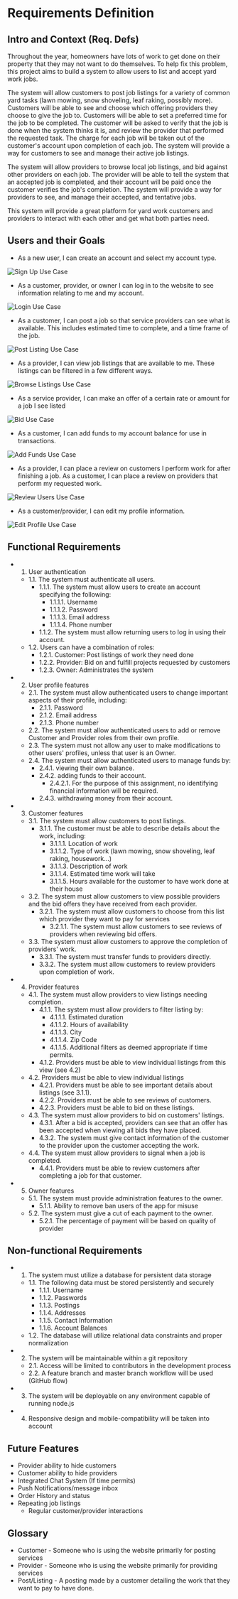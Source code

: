 # Requirements Definition
## Intro and Context (Req. Defs)

Throughout the year, homeowners have lots of work to get done on their property that they may not want to do themselves. To help fix this problem, this project aims to build a system to allow users to list and accept yard work jobs.

The system will allow customers to post job listings for a variety of common yard tasks (lawn mowing, snow shoveling, leaf raking, possibly more). Customers will be able to see and choose which offering providers they choose to give the job to. Customers will be able to set a preferred time for the job to be completed. The customer will be asked to verify that the job is done when the system thinks it is, and review the provider that performed the requested task. The charge for each job will be taken out of the customer&#39;s account upon completion of each job. The system will provide a way for customers to see and manage their active job listings.

The system will allow providers to browse local job listings, and bid against other providers on each job. The provider will be able to tell the system that an accepted job is completed, and their account will be paid once the customer verifies the job&#39;s completion. The system will provide a way for providers to see, and manage their accepted, and tentative jobs.

This system will provide a great platform for yard work customers and providers to interact with each other and get what both parties need.

## Users and their Goals

- As a new user, I can create an account and select my account type.

![Sign Up Use Case](img/signup-usecase.png)

- As a customer, provider, or owner I can log in to the website to see information relating to me and my account.

![Login Use Case](img/login-usecase.png)

- As a customer, I can post a job so that service providers can see what is available. This includes estimated time to complete, and a time frame of the job.

![Post Listing Use Case](img/postListings.png)

- As a provider, I can view job listings that are available to me. These listings can be filtered in a few different ways.

![Browse Listings Use Case](img/browseListings.png)

- As a service provider, I can make an offer of a certain rate or amount for a job I see listed

![Bid Use Case](img/bidding.png)

- As a customer, I can add funds to my account balance for use in transactions.

![Add Funds Use Case](img/addFunds.png)

- As a provider, I can place a review on customers I perform work for after finishing a job. As a customer, I can place a review on providers that perform my requested work.

![Review Users Use Case](img/ReviewUser-usecase.png)

- As a customer/provider, I can edit my profile information.

![Edit Profile Use Case](img/EditProfile-usecase.png)

## Functional Requirements
* 1. User authentication
  * 1.1. The system must authenticate all users.
    * 1.1.1. The system must allow users to create an account specifying the following:
      * 1.1.1.1. Username
      * 1.1.1.2. Password
      * 1.1.1.3. Email address
      * 1.1.1.4. Phone number
    * 1.1.2. The system must allow returning users to log in using their account.
  * 1.2. Users can have a combination of roles:
    * 1.2.1. Customer: Post listings of work they need done
    * 1.2.2. Provider: Bid on and fulfill projects requested by customers
    * 1.2.3. Owner: Administrates the system
    
* 2. User profile features
  * 2.1. The system must allow authenticated users to change important aspects of their profile, including:
    * 2.1.1. Password
    * 2.1.2. Email address
    * 2.1.3. Phone number
  * 2.2. The system must allow authenticated users to add or remove Customer and Provider roles from their own profile.
  * 2.3. The system must not allow any user to make modifications to other users' profiles, unless that user is an Owner.
  * 2.4. The system must allow authenticated users to manage funds by:
    * 2.4.1. viewing their own balance.
    * 2.4.2. adding funds to their account.
      * 2.4.2.1. For the purpose of this assignment, no identifying financial information will be required.
    * 2.4.3. withdrawing money from their account.

* 3. Customer features
  * 3.1. The system must allow customers to post listings.
    * 3.1.1. The customer must be able to describe details about the work, including:
      * 3.1.1.1. Location of work
      * 3.1.1.2. Type of work (lawn mowing, snow shoveling, leaf raking, housework…)
      * 3.1.1.3. Description of work
      * 3.1.1.4. Estimated time work will take
      * 3.1.1.5. Hours available for the customer to have work done at their house
  * 3.2. The system must allow customers to view possible providers and the bid offers they have received from each provider.
    * 3.2.1. The system must allow customers to choose from this list which provider they want to pay for services
      * 3.2.1.1. The system must allow customers to see reviews of providers when reviewing bid offers.
  * 3.3. The system must allow customers to approve the completion of providers' work.
    * 3.3.1. The system must transfer funds to providers directly.
    * 3.3.2. The system must allow customers to review providers upon completion of work.
    
* 4. Provider features
  * 4.1. The system must allow providers to view listings needing completion.
    * 4.1.1. The system must allow providers to filter listing by:
      * 4.1.1.1. Estimated duration
      * 4.1.1.2. Hours of availability
      * 4.1.1.3. City
      * 4.1.1.4. Zip Code
      * 4.1.1.5. Additional filters as deemed appropriate if time permits.
    * 4.1.2. Providers must be able to view individual listings from this view (see 4.2)
  * 4.2. Providers must be able to view individual listings
    * 4.2.1. Providers must be able to see important details about listings (see 3.1.1).
    * 4.2.2. Providers must be able to see reviews of customers.
    * 4.2.3. Providers must be able to bid on these listings.
  * 4.3. The system must allow providers to bid on customers' listings.
    * 4.3.1. After a bid is accepted, providers can see that an offer has been accepted when viewing all bids they have placed.
    * 4.3.2. The system must give contact information of the customer to the provider upon the customer accepting the work.
  * 4.4. The system must allow providers to signal when a job is completed.
    * 4.4.1. Providers must be able to review customers after completing a job for that customer.

* 5. Owner features
  * 5.1. The system must provide administration features to the owner.
    * 5.1.1. Ability to remove ban users of the app for misuse
  * 5.2. The system must give a cut of each payment to the owner.
    * 5.2.1. The percentage of payment will be based on quality of provider

## Non-functional Requirements

* 1. The system must utilize a database for persistent data storage
  * 1.1. The following data must be stored persistently and securely
    * 1.1.1. Username
    * 1.1.2. Passwords
    * 1.1.3. Postings
    * 1.1.4. Addresses
    * 1.1.5. Contact Information
    * 1.1.6. Account Balances
  * 1.2. The database will utilize relational data constraints and proper normalization
* 2. The system will be maintainable within a git repository
  * 2.1. Access will be limited to contributors in the development process
  * 2.2. A feature branch and master branch workflow will be used (GitHub flow)
* 3. The system will be deployable on any environment capable of running node.js
* 4. Responsive design and mobile-compatibility will be taken into account

## Future Features

- Provider ability to hide customers
- Customer ability to hide providers
- Integrated Chat System (If time permits)
- Push Notifications/message inbox
- Order History and status
- Repeating job listings
  - Regular customer/provider interactions

## Glossary

- Customer - Someone who is using the website primarily for posting services
- Provider - Someone who is using the website primarily for providing services
- Post/Listing - A posting made by a customer detailing the work that they want to pay to have done.

